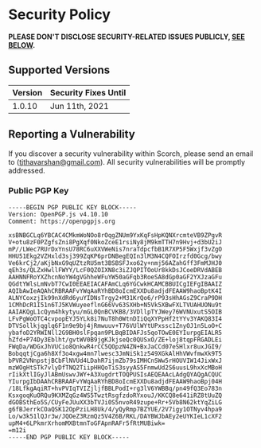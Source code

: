 # Security Policy

**PLEASE DON'T DISCLOSE SECURITY-RELATED ISSUES PUBLICLY, [SEE BELOW](#reporting-a-vulnerability).**

## Supported Versions

| Version | Security Fixes Until |
| ------- | -------------------- |
| 1.0.10  | Jun 11th, 2021       |

## Reporting a Vulnerability

If you discover a security vulnerability within Scorch, please send an email to <Thavarshan Thayananthajothy> (tjthavarshan@gmail.com). All security vulnerabilities will be promptly addressed.

### Public PGP Key

```
-----BEGIN PGP PUBLIC KEY BLOCK-----
Version: OpenPGP.js v4.10.10
Comment: https://openpgpjs.org

xsBNBGCLq6YBCAC4CMkmWoNOo8rOqgZNUm9YxKqFsHpKQNXrcmteVB9ZPgvR
V+otu8zF0PZgfsZni8PgXqf0NkoZceE1rsiNy8jM9kmTTH7n9Hvj+d3bU2iJ
mP//LWec7RUrDxYnsU78RC6uXXVWeNis7nraTdpcfbB1R7XP5F5Wxjf3vZgO
HHU51Ekg2VZHxld3sj399ZqKP6prDNBegEQIn3lM3N4CQFOIrzfd0Gcg/bwy
Ve6krCj2/aKjbNxG9qUZtzRU5mt3BSBSFJxo62y+nmj56AZahGff3FmMJHJ0
qEh3s/QLZxHwllFWYY/LcF0QZOIXN8c3iZJQPITOoUr8kkDsJCoeDRVdABEB
AAHNNFRoYXZhcnNoYW4gVGhheWFuYW50aGFqb3RoeSA8dGp0aGF2YXJzaGFu
QGdtYWlsLmNvbT7CwI0EEAEIACAFAmCLq6YGCwkHCAMCBBUICgIEFgIBAAIZ
AQIbAwIeAQAhCRBRAAFvYWqAaRYhBD8oIcmEXXDu8adjdFEAAW9haoBptK4I
ALNYCoxzjIk99nXdRd6yuYIDNsTrgy2+M31KrQo6/rP93sHhAGsZ9CraP9DH
1CMhDcR1I51n6TJ5KVWuyeeflnG66Vv63SXHb+N5Vk5XBwFXLTVUAHUONu9t
AAIAKQgL1cQym4hkytyu/mGL0QnBCVKB8/3VDllpTYJWey76WVNUxutS5OIB
LFvPgWoOTC4cvpopEYJ5YLk8i7NuT8h0WtnDIiQqXYPpHf2tYYv3YAKQ83I4
DTVSollkjqglq6F1n9e9bj4jRmwuuv+T76VUlWYtUPxssc1ZnyOJ1n5LoO+C
ybafoD2YRWINll2G9BH0slFpqan9PLBqBIDAFJs5qoTOwE0EYIurpgEIALR5
hZfd+P74Dy3Eblht/gvtWV0B9jgKJkjseQc0QUSxO/ZE+loj8tqpFRGADLEi
FWqDa/WDGxJhVUCio8QnkwR4rCC5QOpzN4ZN+BxJaCCd07eSHlxr8uxJGI9/
BobqqtjCga6h8Xf3o4xgw4mn7lwesc3JmNiSk1z549XGkAlHhVWvfmwXk9T5
bPVR2VNnpstjBCbFlNVUd4LDahR7ijmZb79sIMHCnSWw5rHOUVIW14JixWxJ
mzWOgHtSTk7vlyDfTNQ2TiipHHQoTiS3syyAS5FnmwUd2S6uusL9hxXcMBoH
rIikXtlIGyJlABmUswvJWY+A3XugdrtTOQPUSIsAEQEAAcLAdgQYAQgACQUC
YIurpgIbDAAhCRBRAAFvYWqAaRYhBD8oIcmEXXDu8adjdFEAAW9haoBpj04H
/18LfkgAqiRT+hvPVIqTVIZjljfBBLPodI+rg3lV6YWBBq/pn49fQ3Eo783n
KsxgoqKuORQu9KXMZqGz4WS5TwztRsgfzdoRYxouJ/KKCQ8e641iRZ8tUuZQ
dGOBSthEo5S/CUyFeJUuXX3bTVJi0S5nvoR49zupe+Rr+5Vb8N62ktYqZiLG
g6fBJerrkCOaQSK12OpPziLH8Uk/4/yQyRmp7BZYUE/2V7igy1OTNyv4hpa9
Lo/w3k51lQJr3w/JQOeZ3RzmQz5V4Z6B/RKL/DAYBWJbAEy2eUYKIeL1cXF2
upM4+6LPkmrXrhomMXBtmnToGFApnRAFr5fRtMUBiwk=
=m12i
-----END PGP PUBLIC KEY BLOCK-----
```
